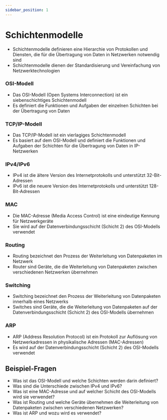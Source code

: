 ```yaml
---
sidebar_position: 1
---
```


# Schichtenmodelle

<!-- Schichtenmodelle, z. B. OSI, TCP/IP benennen
und zuordnen können

-   IPv4/IPv6
-   MAC
-   Routing
-   Switching
-   ARP -->

-   Schichtenmodelle definieren eine Hierarchie von Protokollen und Diensten, die für die Übertragung von Daten in Netzwerken notwendig sind
-   Schichtenmodelle dienen der Standardisierung und Vereinfachung von Netzwerktechnologien

### OSI-Modell

-   Das OSI-Modell (Open Systems Interconnection) ist ein siebenschichtiges Schichtenmodell
-   Es definiert die Funktionen und Aufgaben der einzelnen Schichten bei der Übertragung von Daten

### TCP/IP-Modell

-   Das TCP/IP-Modell ist ein vierlagiges Schichtenmodell
-   Es basiert auf dem OSI-Modell und definiert die Funktionen und Aufgaben der Schichten für die Übertragung von Daten in IP-Netzwerken

### IPv4/IPv6

-   IPv4 ist die ältere Version des Internetprotokolls und unterstützt 32-Bit-Adressen
-   IPv6 ist die neuere Version des Internetprotokolls und unterstützt 128-Bit-Adressen

### MAC

-   Die MAC-Adresse (Media Access Control) ist eine eindeutige Kennung für Netzwerkgeräte
-   Sie wird auf der Datenverbindungsschicht (Schicht 2) des OSI-Modells verwendet

### Routing

-   Routing bezeichnet den Prozess der Weiterleitung von Datenpaketen im Netzwerk
-   Router sind Geräte, die die Weiterleitung von Datenpaketen zwischen verschiedenen Netzwerken übernehmen

### Switching

-   Switching bezeichnet den Prozess der Weiterleitung von Datenpaketen innerhalb eines Netzwerks
-   Switches sind Geräte, die die Weiterleitung von Datenpaketen auf der Datenverbindungsschicht (Schicht 2) des OSI-Modells übernehmen

### ARP

-   ARP (Address Resolution Protocol) ist ein Protokoll zur Auflösung von Netzwerkadressen in physikalische Adressen (MAC-Adressen)
-   Es wird auf der Datenverbindungsschicht (Schicht 2) des OSI-Modells verwendet

## Beispiel-Fragen

-   Was ist das OSI-Modell und welche Schichten werden darin definiert?
-   Was sind die Unterschiede zwischen IPv4 und IPv6?
-   Was ist eine MAC-Adresse und auf welcher Schicht des OSI-Modells wird sie verwendet?
-   Was ist Routing und welche Geräte übernehmen die Weiterleitung von Datenpaketen zwischen verschiedenen Netzwerken?
-   Was ist ARP und wozu wird es verwendet?
